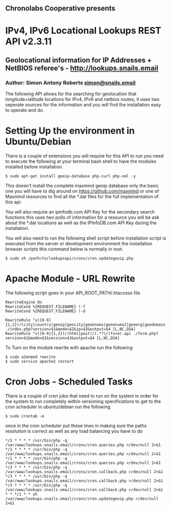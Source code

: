 ## Chronolabs Cooperative presents

# IPv4, IPv6 Locational Lookups REST API v2.3.11

## Geolocational information for IP Addresses + NetBIOS referee's - http://lookups.snails.email

### Author: Simon Antony Roberts <simon@snails.email>

The following API allows for the searching for geolocation that longitude+latitude locations for IPv4, IPv6 and netbios routes, it uses two seperate sources for the information and you will find the installation easy to operate and do.

# Setting Up the environment in Ubuntu/Debian

There is a couple of extensions you will require for this API to run you need to execute the following at your terminal bash shell to have the modules installed before installation.

    $ sudo apt-get install geoip-database php-curl php-xml -y
    
This doesn't install the complete maxmind geoip database only the basic one you will have to dig around on https://github.com/maxmind or one of Maxmind resources to find all the *.dat files for the full implementation of this api.

You will also require an ipinfodb.com API Key for the secondary search functions this uses two polls of information for a resource you will be ask about the *.dat locations as well as the IPInfoDB.com API Key during the installation.

You will also need to run the following shell script before installation script is executed from the server or development environment the installation browser scripts this command below is normally in root.

    $ sudo sh /path/to/lookupsapi/crons/cron.updategeoip.php

# Apache Module - URL Rewrite

The following script goes in your API_ROOT_PATH/.htaccess file

    RewriteEngine On
    RewriteCond %{REQUEST_FILENAME} !-f
    RewriteCond %{REQUEST_FILENAME} !-d

    RewriteRule ^v([0-9]{1,2})/(city|country|geoip|geocity|geoenums|geoenums2|geoorg|geodomain|georegion|geonetspeed|getnetspeedcell)/(.*?)/(raw|html|serial|json|xml).api ./index.php?version=$1&mode=$2&ip=$3&output=$4 [L,NC,QSA]
    RewriteRule ^v([0-9]{1,2})/(html|post)/(.*?)/(form).api ./form.php?version=$1&mode=$2&session=$3&output=$4 [L,NC,QSA]

To Turn on the module rewrite with apache run the following:

    $ sudo a2enmod rewrite
    $ sudo service apache2 restart

# Cron Jobs - Scheduled Tasks

There is a couple of cron jobs that need to run on the system in order for the system to run completely within versioning specifications to get to the cron scheduler in ubuntu/debian run the following

    $ sudo crontab -e
    
once in the cron scheduler put these lines in making sure the paths resolution is correct as well as any load balancing you have to do

    */1 * * * * /usr/bin/php -q /var/www/lookups.snails.email/crons/cron.queries.php >/dev/null 2>&1
    */1 * * * * /usr/bin/php -q /var/www/lookups.snails.email/crons/cron.queries.php >/dev/null 2>&1
    */1 * * * * /usr/bin/php -q /var/www/lookups.snails.email/crons/cron.queries.php >/dev/null 2>&1
    */3 * * * * /usr/bin/php -q /var/www/lookups.snails.email/crons/cron.callback.php >/dev/null 2>&1
    */3 * * * * /usr/bin/php -q /var/www/lookups.snails.email/crons/cron.callback.php >/dev/null 2>&1
    */3 * * * * /usr/bin/php -q /var/www/lookups.snails.email/crons/cron.callback.php >/dev/null 2>&1
    * * */1 * * sh /var/www/lookups.snails.email/crons/cron.updategeoip.php >/dev/null 2>&1

